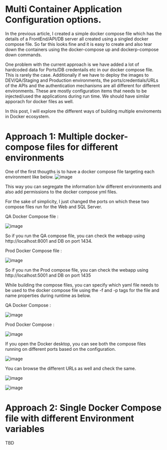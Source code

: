# Multi Container Application Configuration options.
In the previous article, I created a simple docker compose file which has the details of a FrontEnd/API/DB server all created using a singled docker compose file.
So far this looks fine and it is easy to create and also tear down the containers using the docker-compose up and dockerp-compose down commands.

One problem with the current approach is we have added a lot of hardcoded data for Ports/DB credentails etc in our docker compose file. This is rarely the case. Additionally
if we have to deploy the images to DEV/QA/Staging and Production environments, the ports/credentials/URLs of the APIs and the authentication mechanisms are all different for different environments. These are mostly configuration items that needs to be injected/used the applications during run time. We should have similar apporach for docker files as well. 

In this post, I will explore the different ways of building multiple enviroments in Docker ecosystem.


# Approach 1:  Multiple docker-compose files for different environments
One of the first thougths is to have a docker compose file targeting each environment like below.
![image](https://user-images.githubusercontent.com/50028950/147246672-e3ffbcb2-6898-421a-8286-02d14d682693.png)

This way you can segregate the information b/w different environments and also add permissions to the docker compose yml files.

For the sake of simplicity, I just changed the ports on which these two compose files run for the Web and SQL Server.

QA Docker Compose file : 

![image](https://user-images.githubusercontent.com/50028950/147247643-04bcada6-8a5b-4f42-8d93-a4365b09eb1b.png)

So if you run the QA compose file, you can check the webapp using http://localhost:8001 and DB on port 1434.

Prod  Docker Compose file :

![image](https://user-images.githubusercontent.com/50028950/147247808-cc002057-3368-4d89-b3a6-a36f7921e04d.png)

So if you run the Prod compose file, you can check the webapp using http://localhost:5001 and DB on port 1435

While building the compose files, you can specify which yaml file needs to be used to the docker compose file using the -f and -p tags for the file and name properties
during runtime as below.

QA Docker Compose :

![image](https://user-images.githubusercontent.com/50028950/147247334-4cbc9801-59e2-4c62-8e5f-4a2b7f27fe95.png)


Prod Docker Compose : 

![image](https://user-images.githubusercontent.com/50028950/147247234-8659b651-0fff-46b5-919b-d2cfa5679f6d.png)


If you open the Docker desktop, you can see both the compose files running on different ports based on the configuration.

![image](https://user-images.githubusercontent.com/50028950/147248142-6c2781aa-fd5e-4fe0-b85e-b778dd676d56.png)

You can browse the different URLs as well and check the same. 


![image](https://user-images.githubusercontent.com/50028950/147248460-22a371db-e5da-4fb5-88b8-e416a9ad6da6.png)


![image](https://user-images.githubusercontent.com/50028950/147248557-f9e3f631-571c-4735-a2bf-e88611e0f250.png)

# Approach 2:  Single Docker Compose file with different Environment variables
TBD


 

  


 
 







 
